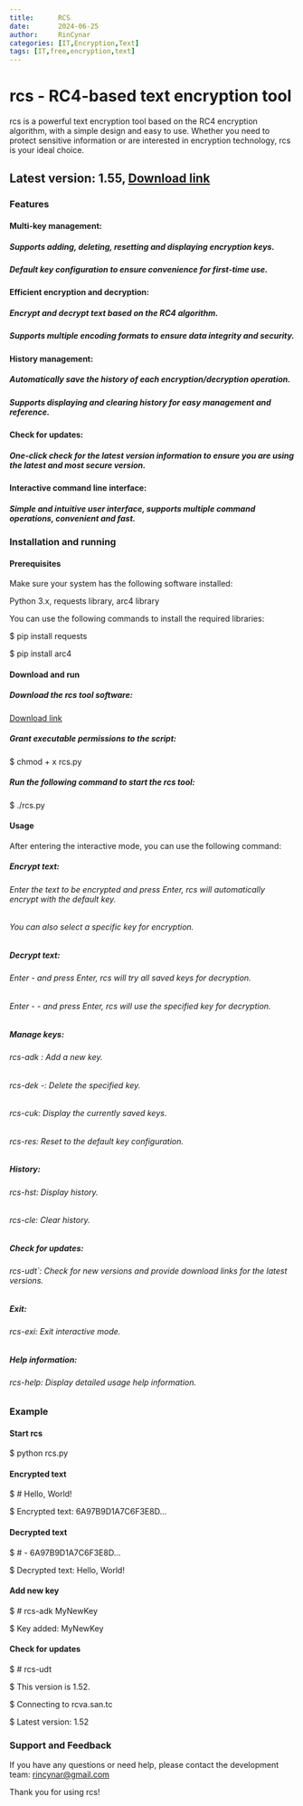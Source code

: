 ```yaml
---
title:      RCS 
date:       2024-06-25
author:     RinCynar
categories: [IT,Encryption,Text]
tags: [IT,free,encryption,text]
---
```

# rcs - RC4-based text encryption tool
rcs is a powerful text encryption tool based on the RC4 encryption algorithm, with a simple design and easy to use. Whether you need to protect sensitive information or are interested in encryption technology, rcs is your ideal choice.

## Latest version: 1.55, [Download link](/assets/file/rcs.py)

### Features

#### Multi-key management:
##### Supports adding, deleting, resetting and displaying encryption keys.
##### Default key configuration to ensure convenience for first-time use.

#### Efficient encryption and decryption:
##### Encrypt and decrypt text based on the RC4 algorithm.
##### Supports multiple encoding formats to ensure data integrity and security.

#### History management:
##### Automatically save the history of each encryption/decryption operation.
##### Supports displaying and clearing history for easy management and reference.

#### Check for updates:
##### One-click check for the latest version information to ensure you are using the latest and most secure version.

#### Interactive command line interface:
##### Simple and intuitive user interface, supports multiple command operations, convenient and fast.

### Installation and running

#### Prerequisites
Make sure your system has the following software installed:

Python 3.x, requests library, arc4 library

You can use the following commands to install the required libraries:

 $ pip install requests

 $ pip install arc4

#### Download and run
##### Download the rcs tool software:
[Download link](/assets/file/rcs.py)

##### Grant executable permissions to the script:
 $ chmod + x rcs.py

##### Run the following command to start the rcs tool:
 $ ./rcs.py

#### Usage
After entering the interactive mode, you can use the following command:

##### Encrypt text:
###### Enter the text to be encrypted and press Enter, rcs will automatically encrypt with the default key.

###### You can also select a specific key for encryption.

##### Decrypt text:
###### Enter - <ciphertext> and press Enter, rcs will try all saved keys for decryption.
###### Enter - <ciphertext> -<key number> and press Enter, rcs will use the specified key for decryption.

##### Manage keys:
###### rcs-adk <new key>: Add a new key.
###### rcs-dek -<key number>: Delete the specified key.
###### rcs-cuk: Display the currently saved keys.
###### rcs-res: Reset to the default key configuration.

##### History:
###### rcs-hst: Display history.
###### rcs-cle: Clear history.

##### Check for updates:
###### rcs-udt`: Check for new versions and provide download links for the latest versions.

##### Exit:
###### rcs-exi: Exit interactive mode.

##### Help information:
###### rcs-help: Display detailed usage help information.

### Example
#### Start rcs
 $ python rcs.py

#### Encrypted text
 $ # Hello, World!

 $ Encrypted text: 6A97B9D1A7C6F3E8D...

#### Decrypted text
 $ # - 6A97B9D1A7C6F3E8D...

 $ Decrypted text: Hello, World!

#### Add new key
 $ # rcs-adk MyNewKey

 $ Key added: MyNewKey

#### Check for updates
 $ # rcs-udt

 $ This version is 1.52.

 $ Connecting to rcva.san.tc

 $ Latest version: 1.52

### Support and Feedback
If you have any questions or need help, please contact the development team: rincynar@gmail.com

Thank you for using rcs!